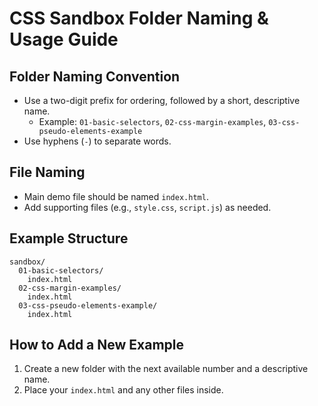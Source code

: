 # CSS Sandbox Folder Naming & Usage Guide

## Folder Naming Convention
- Use a two-digit prefix for ordering, followed by a short, descriptive name.
  - Example: `01-basic-selectors`, `02-css-margin-examples`, `03-css-pseudo-elements-example`
- Use hyphens (`-`) to separate words.

## File Naming
- Main demo file should be named `index.html`.
- Add supporting files (e.g., `style.css`, `script.js`) as needed.

## Example Structure
```
sandbox/
  01-basic-selectors/
    index.html
  02-css-margin-examples/
    index.html
  03-css-pseudo-elements-example/
    index.html
```

## How to Add a New Example
1. Create a new folder with the next available number and a descriptive name.
2. Place your `index.html` and any other files inside.
